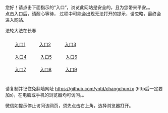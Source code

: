 您好！请点击下面指示的“入口”，浏览此网站是安全的，且为您带来平安。。 <br/>
点击入口后，请耐心等待， 过程中可能会出现无法打开的提示，请忽略，最终会进入网站. </br>

法轮大法在长春<br/>
<div style="padding:10px"><a style="margin:20px" target="_blank" href="https://d3ng39nzbbg4w1.cloudfront.net/2Qpsp?waxxyzfl" id="ccLink1" rel="nofollow">入口1</a> <a target="_blank" style="margin:20px" href="https://d1aobjzq0gvadt.cloudfront.net/2Qpsp?skchbmuf" id="ccLink2" rel="nofollow">入口2</a> <a style="margin:20px" target="_blank" href="https://d1p7qxp5t23jmy.cloudfront.net/2Qpsp?ovhpm" id="ccLink3" rel="nofollow">入口3</a></div>

<div style="padding:10px" ><a style="margin:20px" target="_blank" href="https://d3ng39nzbbg4w1.cloudfront.net/2Qpsp?waxxyzfl" id="ccLink4" rel="nofollow">入口4</a> <a style="margin:20px" href="https://d1aobjzq0gvadt.cloudfront.net/2Qpsp?skchbmuf" target="_blank" id="ccLink5" rel="nofollow">入口5</a> <a style="margin:20px" href="https://d1p7qxp5t23jmy.cloudfront.net/2Qpsp?ovhpm" target="_blank" id="ccLink6" rel="nofollow">入口6</a></div>

<div style="padding:10px"><a style="margin:20px" target="_blank" href="https://d3ng39nzbbg4w1.cloudfront.net/2Qpsp?waxxyzfl" id="ccLink7" rel="nofollow">入口7</a> <a style="margin:20px" href="https://d1aobjzq0gvadt.cloudfront.net/2Qpsp?skchbmuf" target="_blank" id="ccLink8" rel="nofollow">入口8</a> <a style="margin:20px" target="_blank" href="https://d1p7qxp5t23jmy.cloudfront.net/2Qpsp?ovhpm" id="ccLink9" rel="nofollow">入口9</a></div>

<br/>



请复制并记住免翻墙网址 https://github.com/yntd/changchunzx (http后一定要加s)，在电脑或手机的浏览器均可访问。。<br/>

微信如提示停止访问该网页，须先点击右上角，选择浏览器打开。
